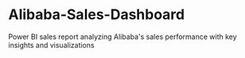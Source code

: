 # Alibaba-Sales-Dashboard
Power BI sales report analyzing Alibaba's sales performance with key insights and visualizations
